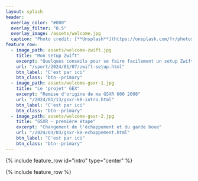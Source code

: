 ```yaml
---
layout: splash
header:
  overlay_color: "#000"
  overlay_filter: "0.5"
  overlay_image: /assets/welcome.jpg
  caption: "Photo credit: [**Unsplash**](https://unsplash.com/fr/photos/photographie-a-vol-doiseau-darbres-et-de-plans-deau-mawU2PoJWfU)"
feature_row:
  - image_path: assets/welcome-zwift.jpg
    title: "Mon setup Zwift"
    excerpt: "Quelques conseils pour se faire facilement un setup Zwift sans se prendre la tête 😅"
    url: "/sport/2024/01/07/zwift-setup.html"
    btn_label: "C'est par ici"
    btn_class: "btn--primary"
  - image_path: assets/welcome-gsxr-1.jpg
    title: "Le 'projet' GEX"
    excerpt: "Remise d'origine de ma GSXR 600 2008"
    url: "/2024/01/13/gsxr-k8-intro.html"
    btn_label: "C'est par ici"
    btn_class: "btn--primary"
  - image_path: assets/welcome-gsxr-2.jpg
    title: "GSXR - première étape"
    excerpt: "Changement de l'échappement et du garde boue"
    url: "/2024/03/03/gsxr-k8-echappement.html"
    btn_label: "C'est par ici"
    btn_class: "btn--primary"
---
```


{% include feature_row id="intro" type="center" %}

{% include feature_row %}

